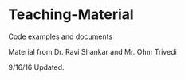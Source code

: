 # Teaching-Material
Code examples and documents

Material from Dr. Ravi Shankar and Mr. Ohm Trivedi

9/16/16 Updated.
